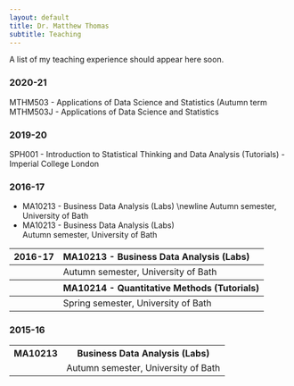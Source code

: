 ```yaml
---
layout: default
title: Dr. Matthew Thomas
subtitle: Teaching
---
```

A list of my teaching experience should appear here soon. 

### 2020-21

MTHM503 - Applications of Data Science and Statistics (Autumn term
MTHM503J - Applications of Data Science and Statistics

### 2019-20

SPH001 - Introduction to Statistical Thinking and Data Analysis (Tutorials) - Imperial College London

### 2016-17

 * MA10213 - Business Data Analysis (Labs) \newline Autumn semester, University of Bath
 * MA10213 - Business Data Analysis (Labs)  
 Autumn semester, University of Bath

<table>
 <thead>
  <tr>
   <th style="text-align:left;">2016-17</th>
   <th style="text-align:left;">MA10213 - Business Data Analysis (Labs)</th>
  </tr>
 </thead>
<tbody>
  <tr>
   <td style="text-align:left;"></td>
   <td style="text-align:left;">Autumn semester, University of Bath</td>
  </tr>
</tbody>
 <thead>
  <tr>
   <th style="text-align:left;"></th>
   <th style="text-align:left;">MA10214 - Quantitative Methods (Tutorials)</th>
  </tr>
 </thead>
<tbody>
  <tr>
   <td style="text-align:left;"></td>
   <td style="text-align:left;">Spring semester, University of Bath</td>
  </tr>
</tbody>
</table>




### 2015-16

<table>
  <tr>
    <th>MA10213</th>
    <th>Business Data Analysis (Labs)</th> 
  </tr>
  <tr>
    <td></td>
    <td>Autumn semester, University of Bath</td> 
  </tr>
</table>
